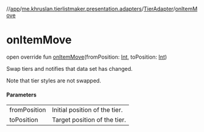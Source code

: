 //[app](../../../index.md)/[me.khruslan.tierlistmaker.presentation.adapters](../index.md)/[TierAdapter](index.md)/[onItemMove](on-item-move.md)

# onItemMove

open override fun [onItemMove](on-item-move.md)(fromPosition: [Int](https://kotlinlang.org/api/latest/jvm/stdlib/kotlin/-int/index.html), toPosition: [Int](https://kotlinlang.org/api/latest/jvm/stdlib/kotlin/-int/index.html))

Swap tiers and notifies that data set has changed.

Note that tier styles are not swapped.

#### Parameters

| | |
|---|---|
| fromPosition | Initial position of the tier. |
| toPosition | Target position of the tier. |
